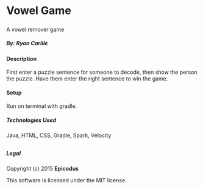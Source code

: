 # Vowel Game

#####

A vowel remover game

##### By: Ryan Carlile
####
#### Description

First enter a puzzle sentence for someone to decode, then show the person
the puzzle. Have them enter the right sentence to win the game.

#### Setup

Run on terminal with gradle.


##### Technologies Used
Java, HTML, CSS, Gradle, Spark, Velocity
#####
##
##### Legal

Copyright (c) 2015 **Epicodus**

This software is licensed under the MIT license.
